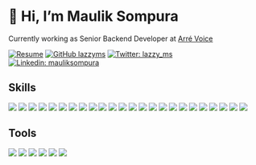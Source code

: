 # 👋 Hi, I’m Maulik Sompura 
Currently working as Senior Backend Developer at [Arré Voice](https://play.google.com/store/apps/details?id=com.arre.voice)

[![Resume](https://img.shields.io/badge/Resume-555555?style=for-the-badge&logo=safari&url=me.mauliksompura.in/generic-resume)](https://me.mauliksompura.in/generic-resume)
[![GitHub lazzyms](https://img.shields.io/github/followers/lazzyms?label=follow&style=for-the-badge&logo=github)](https://github.com/lazzyms)
[![Twitter: lazzy_ms](https://img.shields.io/twitter/follow/lazzy_ms?style=for-the-badge&logo=twitter)](https://twitter.com/lazzy_ms)
[![Linkedin: mauliksompura](https://img.shields.io/badge/-mauliksompura-555555?style=for-the-badge&logo=Linkedin&link=https://www.linkedin.com/in/mauliksompura/)](https://www.linkedin.com/in/mauliksompura/)



## Skills
<img src="https://img.shields.io/badge/Node%20js-22272d?style=for-the-badge&logo=nodedotjs" /> <img src="https://img.shields.io/badge/React%20Js-22272d?style=for-the-badge&logo=react" /> <img src="https://img.shields.io/badge/TypeScript-22272d?style=for-the-badge&logo=typescript" /> <img src="https://img.shields.io/badge/JavaScript-22272d?style=for-the-badge&logo=javascript" /> <img src="https://img.shields.io/badge/Express.js-22272d?style=for-the-badge&logo=express" /> <img src="https://img.shields.io/badge/GraphQl-22272d?style=for-the-badge&logo=graphql" /> <img src="https://img.shields.io/badge/Redux-22272d?style=for-the-badge&logo=redux" /> <img src="https://img.shields.io/badge/Vue.js-22272d?style=for-the-badge&logo=vuedotjs" /> <img src="https://img.shields.io/badge/Vuetify-22272d?style=for-the-badge&logo=vuetify" /> <img src="https://img.shields.io/badge/jQuery-22272d?style=for-the-badge&logo=jquery" /> <img src="https://img.shields.io/badge/MySQL-22272d?style=for-the-badge&logo=mysql" /> <img src="https://img.shields.io/badge/MongoDB-22272d?style=for-the-badge&logo=mongodb" /> <img src="https://img.shields.io/badge/ArangoDB-22272d?style=for-the-badge&logo=ArangoDB" /> <img src="https://img.shields.io/badge/Material%20UI-22272d?style=for-the-badge&logo=mui" /> <img src="https://img.shields.io/badge/Tailwind_CSS-22272d?style=for-the-badge&logo=tailwind-css" /> <img src="https://img.shields.io/badge/Bootstrap-22272d?style=for-the-badge&logo=bootstrap" /> <img src="https://img.shields.io/badge/Amazon_AWS-22272d?style=for-the-badge&logo=amazonaws" /> <img src="https://img.shields.io/badge/firebase-22272d?style=for-the-badge&logo=firebase" /> <img src="https://img.shields.io/badge/Stripe-22272d?style=for-the-badge&logo=Stripe" /> <img src="https://img.shields.io/badge/PayPal%20API-22272d?style=for-the-badge&logo=paypal" /> <img src="https://img.shields.io/badge/Paytm%20API-22272d?style=for-the-badge&logo=paytm" /> <img src="https://img.shields.io/badge/Docker-22272d?style=for-the-badge&logo=docker" /> <img src="https://img.shields.io/badge/GitLab%20CI-22272d?style=for-the-badge&logo=gitlab" /> <img src="https://img.shields.io/badge/GitHub_Actions-22272d?style=for-the-badge&logo=github-actions" />

## Tools
<img src="https://img.shields.io/badge/Visual_Studio_Code-22272d?style=for-the-badge&logo=visual%20studio%20code" /> <img src="https://img.shields.io/badge/Postman-22272d?style=for-the-badge&logo=Postman" /> <img src="https://img.shields.io/badge/Yarn-22272d?style=for-the-badge&logo=yarn" /> <img src="https://img.shields.io/badge/mac-22272d?style=for-the-badge&logo=apple" /> <img src="https://img.shields.io/badge/Linux-22272d?style=for-the-badge&logo=linux" /> <img src="https://img.shields.io/badge/Brave-22272d?style=for-the-badge&logo=Brave" />


<!---
lazzyms/lazzyms is a ✨ special ✨ repository because its `README.md` (this file) appears on your GitHub profile.
You can click the Preview link to take a look at your changes.
--->

